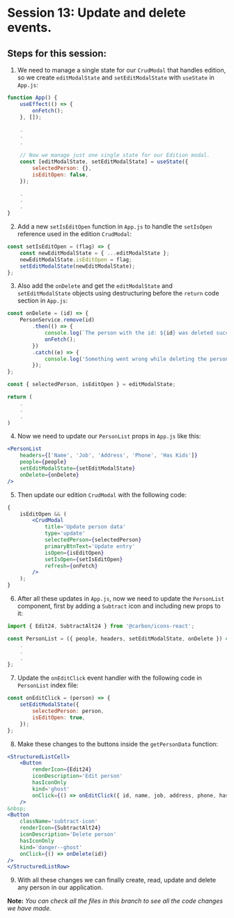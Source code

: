 # Session 13: Update and delete events.

## Steps for this session:

1. We need to manage a single state for our `CrudModal` that handles edition, so we create `editModalState` and `setEditModalState` with `useState` in `App.js`:

```jsx
function App() {
	useEffect(() => {
		onFetch();
	}, []);

	.
	.
	.

	// Now we manage just one single state for our Edition modal.
	const [editModalState, setEditModalState] = useState({
		selectedPerson: {},
		isEditOpen: false,
	});

	.
	.
	.
}
```

2. Add a new `setIsEditOpen` function in `App.js` to handle the `setIsOpen` reference used in the edition `CrudModal`:

```jsx
const setIsEditOpen = (flag) => {
	const newEditModalState = { ...editModalState };
	newEditModalState.isEditOpen = flag;
	setEditModalState(newEditModalState);
};
```

3. Also add the `onDelete` and get the `editModalState` and `setEditModalState` objects using destructuring before the `return` code section in `App.js`:

```jsx
const onDelete = (id) => {
	PersonService.remove(id)
		.then(() => {
			console.log(`The person with the id: ${id} was deleted successfully.`);
			onFetch();
		})
		.catch((e) => {
			console.log('Something went wrong while deleting the person.');
		});
};

const { selectedPerson, isEditOpen } = editModalState;

return (
	.
	.
	.
)
```

4. Now we need to update our `PersonList` props in `App.js` like this:

```jsx
<PersonList
	headers={['Name', 'Job', 'Address', 'Phone', 'Has Kids']}
	people={people}
	setEditModalState={setEditModalState}
	onDelete={onDelete}
/>
```

5. Then update our edition `CrudModal` with the following code:

```jsx
{
	isEditOpen && (
		<CrudModal
			title='Update person data'
			type='update'
			selectedPerson={selectedPerson}
			primaryBtnText='Update entry'
			isOpen={isEditOpen}
			setIsOpen={setIsEditOpen}
			refresh={onFetch}
		/>
	);
}
```

6. After all these updates in `App.js`, now we need to update the `PersonList` component, first by adding a `Subtract` icon and including new props to it:

```jsx
import { Edit24, SubtractAlt24 } from '@carbon/icons-react';

const PersonList = ({ people, headers, setEditModalState, onDelete }) => {
	.
	.
	.
};
```

7. Update the `onEditClick` event handler with the following code in `PersonList` index file:

```jsx
const onEditClick = (person) => {
	setEditModalState({
		selectedPerson: person,
		isEditOpen: true,
	});
};
```

8. Make these changes to the buttons inside the `getPersonData` function:

```jsx
<StructuredListCell>
	<Button
		renderIcon={Edit24}
		iconDescription='Edit person'
		hasIconOnly
		kind='ghost'
		onClick={() => onEditClick({ id, name, job, address, phone, hasKids })}
	/>
&nbsp;
<Button
	className='subtract-icon'
	renderIcon={SubtractAlt24}
	iconDescription='Delete person'
	hasIconOnly
	kind='danger--ghost'
	onClick={() => onDelete(id)}
/>
</StructuredListRow>
```

9. With all these changes we can finally create, read, update and delete any person in our application.

**Note:** _You can check all the files in this branch to see all the code changes we have made._
